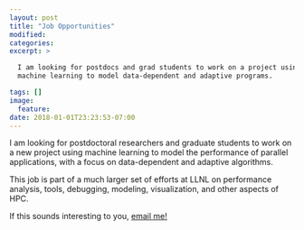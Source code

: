 ```yaml
---
layout: post
title: "Job Opportunities"
modified:
categories:
excerpt: >

  I am looking for postdocs and grad students to work on a project using
  machine learning to model data-dependent and adaptive programs.

tags: []
image:
  feature:
date: 2018-01-01T23:23:53-07:00
---
```


I am looking for postdoctoral researchers and graduate students to
work on a new project using machine learning to model the performance
of parallel applications, with a focus on data-dependent and adaptive
algorithms.

This job is part of a much larger set of efforts at LLNL on
performance analysis, tools, debugging, modeling, visualization, and
other aspects of HPC.

If this sounds interesting to you, [email me!](mailto:adan.condoric@gmail.com)
